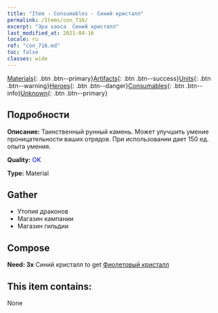 ```yaml
---
title: "Item - Consumables - Синий кристалл"
permalink: /Items/con_716/
excerpt: "Эра хаоса  Синий кристалл"
last_modified_at: 2021-04-16
locale: ru
ref: "con_716.md"
toc: false
classes: wide
---
```

 [Materials](/ru/Items/){: .btn .btn--primary}[Artifacts](/ru/Items/Artifacts/){: .btn .btn--success}[Units](/ru/Items/Units/){: .btn .btn--warning}[Heroes](/ru/Items/Heroes/){: .btn .btn--danger}[Consumables](/ru/Items/Consumables/){: .btn .btn--info}[Unknown](/ru/Items/Unknown/){: .btn .btn--primary}

## Подробности
 **Описание:** Таинственный рунный камень. Может улучшить умение проницательности ваших отрядов. При использовании дает 150 ед. опыта умения.

 **Quality:** <span style="color: #0000CD">OK</span>

 **Type:** Material

## Gather

*    Утопия драконов 
*    Магазин кампании 
*    Магазин гильдии 

## Compose

 **Need: 3x** Синий кристалл to get [Фиолетовый кристалл](/ru/Items/con_720/)

## This item contains:

  None

